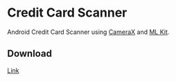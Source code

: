 # Credit Card Scanner
Android Credit Card Scanner using [CameraX](https://developer.android.com/training/camerax) and [ML Kit](https://developers.google.com/ml-kit/vision/text-recognition).

## Download
[Link](https://github.com/dcampogiani/CreditCardScanner/releases/download/0.0.2/app-debug.apk)
